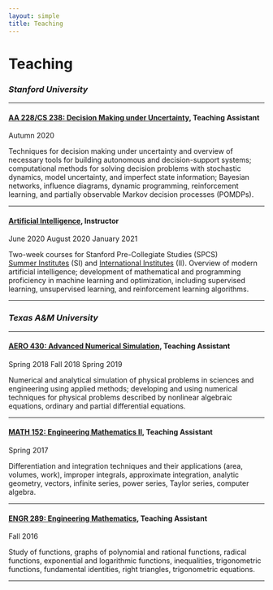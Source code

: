 ```yaml
---
layout: simple
title: Teaching
---
```


# Teaching

### *Stanford University*
___

#### <a href="https://web.stanford.edu/class/aa228/cgi-bin/wp/" target="_blank">AA 228/CS 238: Decision Making under Uncertainty</a>, Teaching Assistant
<span class="tag is-small">Autumn 2020</span>

Techniques for decision making under uncertainty and overview of necessary tools for building autonomous and decision-support systems; computational methods for solving decision problems with stochastic dynamics, model uncertainty, and imperfect state information; Bayesian networks, influence diagrams, dynamic programming, reinforcement learning, and partially observable Markov decision processes (POMDPs).

___

#### <a href="https://summerinstitutes.spcs.stanford.edu/courses/2020/artificial-intelligence-0?source=/courses/2020" target="_blank">Artificial Intelligence</a>, Instructor
<span class="tag is-small">June 2020</span> <span class="tag is-small">August 2020</span> <span class="tag is-small">January 2021</span>

Two-week courses for Stanford Pre-Collegiate Studies (SPCS) <a href="https://summerinstitutes.spcs.stanford.edu/summer-institutes-online" target="_blank">Summer Institutes</a> (SI) and <a href="https://international.spcs.stanford.edu/spii-online" target="_blank">International Institutes</a> (II). Overview of modern artificial intelligence; development of mathematical and programming proficiency in machine learning and optimization, including supervised learning, unsupervised learning, and reinforcement learning algorithms.

___

### *Texas A&M University*
___

#### <a href="https://catalog.tamu.edu/undergraduate/course-descriptions/aero/" target="_blank">AERO 430: Advanced Numerical Simulation</a>, Teaching Assistant
<span class="tag is-small">Spring 2018</span> <span class="tag is-small">Fall 2018</span> <span class="tag is-small">Spring 2019</span>

Numerical and analytical simulation of physical problems in sciences and engineering using applied methods; developing and using numerical techniques for physical problems described by nonlinear algebraic equations, ordinary and partial differential equations.

___

#### <a href="https://catalog.tamu.edu/undergraduate/course-descriptions/math/" target="_blank">MATH 152: Engineering Mathematics II</a>, Teaching Assistant
<span class="tag is-small">Spring 2017</span>

Differentiation and integration techniques and their applications (area, volumes, work), improper integrals, approximate integration, analytic geometry, vectors, infinite series, power series, Taylor series, computer algebra.

___

#### <a href="https://catalog.tamu.edu/undergraduate/course-descriptions/engr/" target="_blank">ENGR 289: Engineering Mathematics</a>, Teaching Assistant
<span class="tag is-small">Fall 2016</span>

Study of functions, graphs of polynomial and rational functions, radical functions, exponential and logarithmic functions, inequalities, trigonometric functions, fundamental identities, right triangles, trigonometric equations.

___
